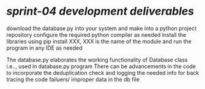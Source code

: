 # _sprint-04 development deliverables_

download the database.py into your system and make into a python project repository
configure the required python compiler as needed
install the libraries using pip install XXX, XXX is the name of the module
and run the program in any IDE as needed

The database.py elaborates the working functionality of Database class i.e.., used in database.py program
There can be advancements in the code to incorporate the deduplication check and logging the needed info for back tracing the code failuers/ improper data in the db file
